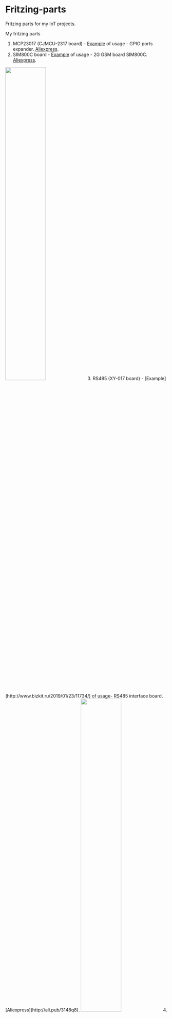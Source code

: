 # Fritzing-parts
Fritzing parts for my IoT projects.

My fritzing parts
1. MCP23017 (CJMCU-2317 board)  - [Example](http://www.bizkit.ru/2019/02/20/12466/) of usage - GPIO ports expander. [Aliexpress](http://ali.pub/314jkh).
2. SIM800C board                - [Example](http://www.bizkit.ru/2019/02/05/11989/) of usage - 2G GSM board SIM800C. [Aliexpress](http://ali.pub/336m90).
<img src="http://www.bizkit.ru/wp-content/uploads/2019/03/SIM800C.jpg" width="50%" height="50%"/>
3. RS485 (XY-017 board)         - [Example](http://www.bizkit.ru/2019/01/23/11734/) of usage- RS485 interface board. [Aliexpress](http://ali.pub/3148q8).  
<img src="https://i0.wp.com/www.bizkit.ru/wp-content/uploads/2019/03/RS485_XY-017.jpg?fit=640%2C225" width="50%" height="50%"/>
4. XY-ItoV                      - [Example](http://www.bizkit.ru/2019/03/04/12742/) of usage - Current 4..20 mA to voltage board. [Aliexpress](http://ali.pub/313dyv).
<img src="https://i1.wp.com/www.bizkit.ru/wp-content/uploads/2019/03/XY-ITOV.jpg?fit=640%2C382" width="50%" height="50%">
5. SIM800L                      - 2G GSM board SIM800L.
<img src="https://i2.wp.com/www.bizkit.ru/wp-content/uploads/2019/03/SIM800L-1.jpg?fit=534%2C600" width="50%" height="50%"/>
6. MH-ET Live ESP32 Devkit 38 pins - [Aliexpress](http://ali.pub/37cojk).
7. GY-ADS1115 (cherry board)    - [Aliexpress](http://ali.pub/312tet).
8. RS485 (MAX3485 chip)			- [Example](http://www.bizkit.ru/en/2019/02/21/12563/) of usage - Inexpensive RS485 board. [Aliexpress](http://ali.pub/343066). 

Third parties fritzing parts (links to orig resources)
1. [MAX31855](https://github.com/SV-Zanshin/MAX31855/tree/master/Fritzing)
2. [ESP32 chip](https://github.com/troelssiggaard/ESP32-fritzing-module)
3. [LuaNode32_ESP32_30pins](https://github.com/TD-er/fritzing-parts/tree/master/LuaNode32_ESP32)
4. [NodeMCU_ESP8266](https://github.com/TD-er/fritzing-parts/tree/master/nodemcu-v1.0)
5. [ADS1115 (blue board)](https://github.com/adafruit/Fritzing-Library/blob/master/parts/Adafruit%20ADS1115%2016Bit%20I2C%20ADC.fzpz)


